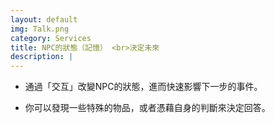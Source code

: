 ```yaml
---
layout: default
img: Talk.png
category: Services
title: NPC的狀態（記憶） <br>決定未來
description: |
---
```


+ 通過「交互」改變NPC的狀態，進而快速影響下一步的事件。

+ 你可以發現一些特殊的物品，或者憑藉自身的判斷來決定回答。

